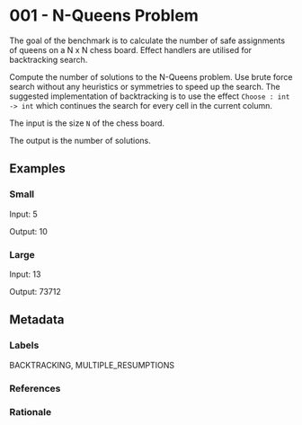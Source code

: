 # 001 - N-Queens Problem

The goal of the benchmark is to calculate the number of safe assignments of
queens on a N x N chess board. Effect handlers are utilised for backtracking
search.

Compute the number of solutions to the N-Queens problem. Use brute force search
without any heuristics or symmetries to speed up the search. The suggested
implementation of backtracking is to use the effect `Choose : int -> int` which
continues the search for every cell in the current column.

The input is the size `N` of the chess board.

The output is the number of solutions.

## Examples

### Small

Input: 5

Output: 10

### Large

Input: 13

Output: 73712

## Metadata

### Labels

BACKTRACKING, MULTIPLE_RESUMPTIONS

### References

### Rationale

